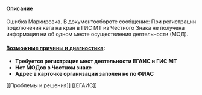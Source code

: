 #### Описание
Ошибка Маркировка. В документообороте сообщение:
	При регистрации подключения кега на кран в ГИС МТ из Честного Знака не получена информация ни об одном месте осуществления деятельности (МОД).

#### [Возможные причины и диагностика](https://n.sbis.ru/article/8f782e67-0da2-4bbe-85c4-a6e205de51a6):
- **Требуется регистрация мест деятельности ЕГАИС и ГИС МТ**
- **Нет МОДов в Честном знаке**
- **Адрес в карточке организации заполен не по ФИАС**


[[Проблемы и решения]]
[[ЕГАИС]]
